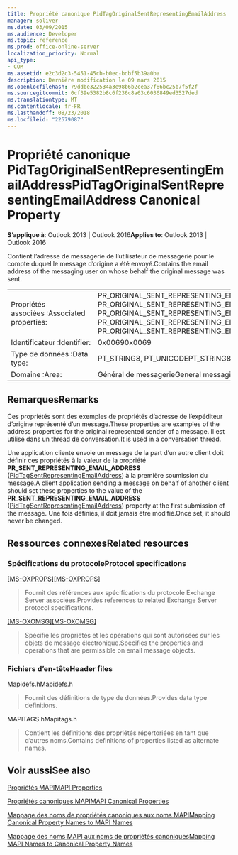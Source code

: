 ```yaml
---
title: Propriété canonique PidTagOriginalSentRepresentingEmailAddress
manager: soliver
ms.date: 03/09/2015
ms.audience: Developer
ms.topic: reference
ms.prod: office-online-server
localization_priority: Normal
api_type:
- COM
ms.assetid: e2c3d2c3-5451-45cb-b0ec-bdbf5b39a0ba
description: Dernière modification le 09 mars 2015
ms.openlocfilehash: 79ddbe322534a3e98b6b2cea37f86bc25b7f5f2f
ms.sourcegitcommit: 0cf39e5382b8c6f236c8a63c6036849ed3527ded
ms.translationtype: MT
ms.contentlocale: fr-FR
ms.lasthandoff: 08/23/2018
ms.locfileid: "22579087"
---
```

# <a name="pidtagoriginalsentrepresentingemailaddress-canonical-property"></a><span data-ttu-id="6c206-103">Propriété canonique PidTagOriginalSentRepresentingEmailAddress</span><span class="sxs-lookup"><span data-stu-id="6c206-103">PidTagOriginalSentRepresentingEmailAddress Canonical Property</span></span>

  
  
<span data-ttu-id="6c206-104">**S’applique à**: Outlook 2013 | Outlook 2016</span><span class="sxs-lookup"><span data-stu-id="6c206-104">**Applies to**: Outlook 2013 | Outlook 2016</span></span> 
  
<span data-ttu-id="6c206-105">Contient l’adresse de messagerie de l’utilisateur de messagerie pour le compte duquel le message d’origine a été envoyé.</span><span class="sxs-lookup"><span data-stu-id="6c206-105">Contains the email address of the messaging user on whose behalf the original message was sent.</span></span>
  
|||
|:-----|:-----|
|<span data-ttu-id="6c206-106">Propriétés associées :</span><span class="sxs-lookup"><span data-stu-id="6c206-106">Associated properties:</span></span>  <br/> |<span data-ttu-id="6c206-107">PR_ORIGINAL_SENT_REPRESENTING_EMAIL_ADDRESS, PR_ORIGINAL_SENT_REPRESENTING_EMAIL_ADDRESS_A, PR_ORIGINAL_SENT_REPRESENTING_EMAIL_ADDRESS_W</span><span class="sxs-lookup"><span data-stu-id="6c206-107">PR_ORIGINAL_SENT_REPRESENTING_EMAIL_ADDRESS, PR_ORIGINAL_SENT_REPRESENTING_EMAIL_ADDRESS_A, PR_ORIGINAL_SENT_REPRESENTING_EMAIL_ADDRESS_W</span></span>  <br/> |
|<span data-ttu-id="6c206-108">Identificateur :</span><span class="sxs-lookup"><span data-stu-id="6c206-108">Identifier:</span></span>  <br/> |<span data-ttu-id="6c206-109">0x0069</span><span class="sxs-lookup"><span data-stu-id="6c206-109">0x0069</span></span>  <br/> |
|<span data-ttu-id="6c206-110">Type de données :</span><span class="sxs-lookup"><span data-stu-id="6c206-110">Data type:</span></span>  <br/> |<span data-ttu-id="6c206-111">PT_STRING8, PT_UNICODE</span><span class="sxs-lookup"><span data-stu-id="6c206-111">PT_STRING8, PT_UNICODE</span></span>  <br/> |
|<span data-ttu-id="6c206-112">Domaine :</span><span class="sxs-lookup"><span data-stu-id="6c206-112">Area:</span></span>  <br/> |<span data-ttu-id="6c206-113">Général de messagerie</span><span class="sxs-lookup"><span data-stu-id="6c206-113">General messaging</span></span>  <br/> |
   
## <a name="remarks"></a><span data-ttu-id="6c206-114">Remarques</span><span class="sxs-lookup"><span data-stu-id="6c206-114">Remarks</span></span>

<span data-ttu-id="6c206-115">Ces propriétés sont des exemples de propriétés d’adresse de l’expéditeur d’origine représenté d’un message.</span><span class="sxs-lookup"><span data-stu-id="6c206-115">These properties are examples of the address properties for the original represented sender of a message.</span></span> <span data-ttu-id="6c206-116">Il est utilisé dans un thread de conversation.</span><span class="sxs-lookup"><span data-stu-id="6c206-116">It is used in a conversation thread.</span></span>
  
<span data-ttu-id="6c206-117">Une application cliente envoie un message de la part d’un autre client doit définir ces propriétés à la valeur de la propriété **PR_SENT_REPRESENTING_EMAIL_ADDRESS** ([PidTagSentRepresentingEmailAddress](pidtagsentrepresentingemailaddress-canonical-property.md)) à la première soumission du message.</span><span class="sxs-lookup"><span data-stu-id="6c206-117">A client application sending a message on behalf of another client should set these properties to the value of the **PR_SENT_REPRESENTING_EMAIL_ADDRESS** ([PidTagSentRepresentingEmailAddress](pidtagsentrepresentingemailaddress-canonical-property.md)) property at the first submission of the message.</span></span> <span data-ttu-id="6c206-118">Une fois définies, il doit jamais être modifié.</span><span class="sxs-lookup"><span data-stu-id="6c206-118">Once set, it should never be changed.</span></span>
  
## <a name="related-resources"></a><span data-ttu-id="6c206-119">Ressources connexes</span><span class="sxs-lookup"><span data-stu-id="6c206-119">Related resources</span></span>

### <a name="protocol-specifications"></a><span data-ttu-id="6c206-120">Spécifications du protocole</span><span class="sxs-lookup"><span data-stu-id="6c206-120">Protocol specifications</span></span>

<span data-ttu-id="6c206-121">[[MS-OXPROPS]](http://msdn.microsoft.com/library/f6ab1613-aefe-447d-a49c-18217230b148%28Office.15%29.aspx)</span><span class="sxs-lookup"><span data-stu-id="6c206-121">[[MS-OXPROPS]](http://msdn.microsoft.com/library/f6ab1613-aefe-447d-a49c-18217230b148%28Office.15%29.aspx)</span></span>
  
> <span data-ttu-id="6c206-122">Fournit des références aux spécifications du protocole Exchange Server associées.</span><span class="sxs-lookup"><span data-stu-id="6c206-122">Provides references to related Exchange Server protocol specifications.</span></span>
    
<span data-ttu-id="6c206-123">[[MS-OXOMSG]](http://msdn.microsoft.com/library/daa9120f-f325-4afb-a738-28f91049ab3c%28Office.15%29.aspx)</span><span class="sxs-lookup"><span data-stu-id="6c206-123">[[MS-OXOMSG]](http://msdn.microsoft.com/library/daa9120f-f325-4afb-a738-28f91049ab3c%28Office.15%29.aspx)</span></span>
  
> <span data-ttu-id="6c206-124">Spécifie les propriétés et les opérations qui sont autorisées sur les objets de message électronique.</span><span class="sxs-lookup"><span data-stu-id="6c206-124">Specifies the properties and operations that are permissible on email message objects.</span></span>
    
### <a name="header-files"></a><span data-ttu-id="6c206-125">Fichiers d’en-tête</span><span class="sxs-lookup"><span data-stu-id="6c206-125">Header files</span></span>

<span data-ttu-id="6c206-126">Mapidefs.h</span><span class="sxs-lookup"><span data-stu-id="6c206-126">Mapidefs.h</span></span>
  
> <span data-ttu-id="6c206-127">Fournit des définitions de type de données.</span><span class="sxs-lookup"><span data-stu-id="6c206-127">Provides data type definitions.</span></span>
    
<span data-ttu-id="6c206-128">MAPITAGS.h</span><span class="sxs-lookup"><span data-stu-id="6c206-128">Mapitags.h</span></span>
  
> <span data-ttu-id="6c206-129">Contient les définitions des propriétés répertoriées en tant que d’autres noms.</span><span class="sxs-lookup"><span data-stu-id="6c206-129">Contains definitions of properties listed as alternate names.</span></span>
    
## <a name="see-also"></a><span data-ttu-id="6c206-130">Voir aussi</span><span class="sxs-lookup"><span data-stu-id="6c206-130">See also</span></span>



[<span data-ttu-id="6c206-131">Propriétés MAPI</span><span class="sxs-lookup"><span data-stu-id="6c206-131">MAPI Properties</span></span>](mapi-properties.md)
  
[<span data-ttu-id="6c206-132">Propriétés canoniques MAPI</span><span class="sxs-lookup"><span data-stu-id="6c206-132">MAPI Canonical Properties</span></span>](mapi-canonical-properties.md)
  
[<span data-ttu-id="6c206-133">Mappage des noms de propriétés canoniques aux noms MAPI</span><span class="sxs-lookup"><span data-stu-id="6c206-133">Mapping Canonical Property Names to MAPI Names</span></span>](mapping-canonical-property-names-to-mapi-names.md)
  
[<span data-ttu-id="6c206-134">Mappage des noms MAPI aux noms de propriétés canoniques</span><span class="sxs-lookup"><span data-stu-id="6c206-134">Mapping MAPI Names to Canonical Property Names</span></span>](mapping-mapi-names-to-canonical-property-names.md)

